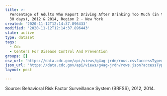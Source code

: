 ```yaml
---
title: >-
  Percentage of Adults Who Report Driving After Drinking Too Much (in the past
  30 days), 2012 & 2014, Region 2 - New York
created: '2020-11-12T12:14:37.896433'
modified: '2020-11-12T12:14:37.896443'
state: active
type: dataset
tags:
  - Cdc
  - Centers For Disease Control And Prevention
groups: []
csv_url: 'https://data.cdc.gov/api/views/g4ag-jrdn/rows.csv?accessType=DOWNLOAD'
json_url: 'https://data.cdc.gov/api/views/g4ag-jrdn/rows.json?accessType=DOWNLOAD'
layout: post

---
```

Source: Behavioral Risk Factor Surveillance System (BRFSS), 2012, 2014.
